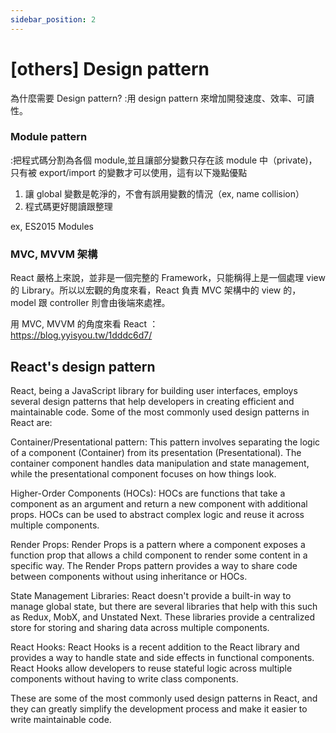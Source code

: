 ```yaml
---
sidebar_position: 2
---
```


# [others] Design pattern

為什麼需要 Design pattern?
:用 design pattern 來增加開發速度、效率、可讀性。

### Module pattern

:把程式碼分割為各個 module,並且讓部分變數只存在該 module 中（private)，只有被 export/import 的變數才可以使用，這有以下幾點優點

1. 讓 global 變數是乾淨的，不會有誤用變數的情況（ex, name collision）
2. 程式碼更好閱讀跟整理

ex, ES2015 Modules

### MVC, MVVM 架構

React 嚴格上來說，並非是一個完整的 Framework，只能稱得上是一個處理 view 的 Library。所以以宏觀的角度來看，React 負責 MVC 架構中的 view 的，model 跟 controller 則會由後端來處裡。

用 MVC, MVVM 的角度來看 React ：  
https://blog.yyisyou.tw/1dddc6d7/

## React's design pattern

React, being a JavaScript library for building user interfaces, employs several design patterns that help developers in creating efficient and maintainable code. Some of the most commonly used design patterns in React are:

Container/Presentational pattern: This pattern involves separating the logic of a component (Container) from its presentation (Presentational). The container component handles data manipulation and state management, while the presentational component focuses on how things look.

Higher-Order Components (HOCs): HOCs are functions that take a component as an argument and return a new component with additional props. HOCs can be used to abstract complex logic and reuse it across multiple components.

Render Props: Render Props is a pattern where a component exposes a function prop that allows a child component to render some content in a specific way. The Render Props pattern provides a way to share code between components without using inheritance or HOCs.

State Management Libraries: React doesn't provide a built-in way to manage global state, but there are several libraries that help with this such as Redux, MobX, and Unstated Next. These libraries provide a centralized store for storing and sharing data across multiple components.

React Hooks: React Hooks is a recent addition to the React library and provides a way to handle state and side effects in functional components. React Hooks allow developers to reuse stateful logic across multiple components without having to write class components.

These are some of the most commonly used design patterns in React, and they can greatly simplify the development process and make it easier to write maintainable code.
